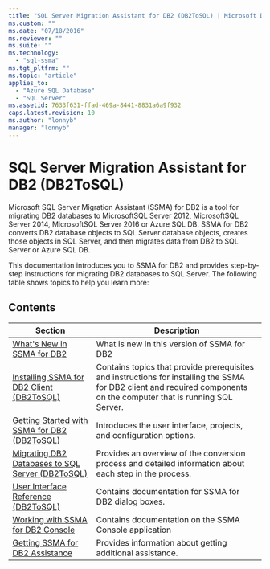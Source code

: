 ```yaml
---
title: "SQL Server Migration Assistant for DB2 (DB2ToSQL) | Microsoft Docs"
ms.custom: ""
ms.date: "07/18/2016"
ms.reviewer: ""
ms.suite: ""
ms.technology: 
  - "sql-ssma"
ms.tgt_pltfrm: ""
ms.topic: "article"
applies_to: 
  - "Azure SQL Database"
  - "SQL Server"
ms.assetid: 7633f631-ffad-469a-8441-8831a6a9f932
caps.latest.revision: 10
ms.author: "lonnyb"
manager: "lonnyb"
---
```

# SQL Server Migration Assistant for DB2 (DB2ToSQL)
Microsoft SQL Server Migration Assistant (SSMA) for DB2 is a tool for migrating DB2 databases to MicrosoftSQL Server 2012, MicrosoftSQL Server 2014, MicrosoftSQL Server 2016 or Azure SQL DB. SSMA for DB2 converts DB2 database objects to SQL Server database objects, creates those objects in SQL Server, and then migrates data from DB2 to SQL Server or Azure SQL DB.  
  
This documentation introduces you to SSMA for DB2 and provides step-by-step instructions for migrating DB2 databases to SQL Server. The following table shows topics to help you learn more:  
  
## Contents  
  
|Section|Description|  
|-----------|---------------|  
|[What's New in SSMA  for DB2](http://msdn.microsoft.com/en-us/1cc38f85-3caa-42d0-8c76-a380c1d15c67)|What is new in this version of SSMA for DB2|  
|[Installing SSMA for DB2 Client &#40;DB2ToSQL&#41;](../../ssma/db2/installing-ssma-for-db2-client--db2tosql-.md)|Contains topics that provide prerequisites and instructions for installing the SSMA for DB2 client and required components on the computer that is running SQL Server.|  
|[Getting Started with SSMA for DB2 &#40;DB2ToSQL&#41;](../../ssma/db2/getting-started-with-ssma-for-db2--db2tosql-.md)|Introduces the user interface, projects, and configuration options.|  
|[Migrating DB2 Databases to SQL Server &#40;DB2ToSQL&#41;](../../ssma/db2/migrating-db2-databases-to-sql-server--db2tosql-.md)|Provides an overview of the conversion process and detailed information about each step in the process.|  
|[User Interface Reference &#40;DB2ToSQL&#41;](../../ssma/db2/user-interface-reference--db2tosql-.md)|Contains documentation for SSMA for DB2 dialog boxes.|  
|[Working with SSMA for DB2 Console](http://msdn.microsoft.com/en-us/29d8787c-632e-4ff7-9ccc-3f7ad40480ec)|Contains documentation on the SSMA Console application|  
|[Getting SSMA for DB2 Assistance](http://go.microsoft.com/fwlink/?LinkID=708538&clcid=0x409)|Provides information about getting additional assistance.|  
  

